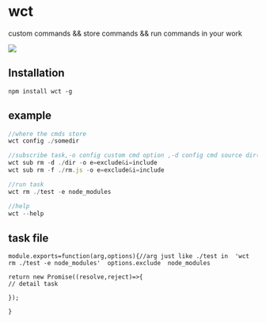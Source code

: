 # wct

custom commands && store commands && run commands in your work

![](https://img.shields.io/npm/v/wct.svg?style=flat)

## Installation

```
npm install wct -g
```

## example

```js
//where the cmds store
wct config ./somedir

//subscribe task,-o config custom cmd option ,-d config cmd source dir(if have package.json,will install dependencies auto),-f config cmd source file.
wct sub rm -d ./dir -o e=exclude&i=include
wct sub rm -f ./rm.js -o e=exclude&i=include

//run task
wct rm ./test -e node_modules

//help
wct --help

```

## task file

```
module.exports=function(arg,options){//arg just like ./test in  'wct rm ./test -e node_modules'  options.exclude  node_modules

return new Promise((resolve,reject)=>{
// detail task

});

}

```
